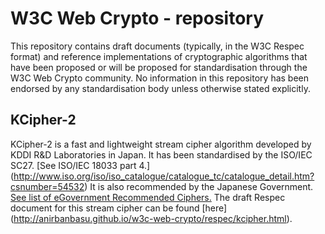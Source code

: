 # W3C Web Crypto - repository
This repository contains draft documents (typically, in the W3C Respec format) and reference implementations of cryptographic algorithms that have been proposed or will be proposed for standardisation through the W3C Web Crypto community. No information in this repository has been endorsed by any standardisation body unless otherwise stated explicitly. 

## KCipher-2
KCipher-2 is a fast and lightweight stream cipher algorithm developed by KDDI R&D Laboratories in Japan. It has been standardised by the ISO/IEC SC27. [See ISO/IEC 18033 part 4.] (http://www.iso.org/iso/iso_catalogue/catalogue_tc/catalogue_detail.htm?csnumber=54532) It is also recommended by the Japanese Government. [See list of eGovernment Recommended Ciphers.](http://www.cryptrec.go.jp/english/method.html) The draft Respec document for this stream cipher can be found [here] (http://anirbanbasu.github.io/w3c-web-crypto/respec/kcipher.html).